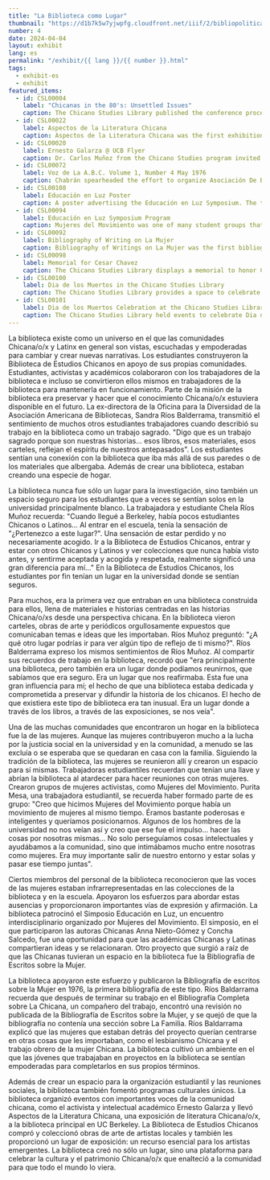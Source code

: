 ```yaml
---
title: "La Biblioteca como Lugar"
thumbnail: "https://d1b7k5w7yjwpfg.cloudfront.net/iiif/2/bibliopolitica_CSL00108_CSL00108_001/1279,3820,8236,8120/full/0/default.jpg"
number: 4
date: 2024-04-04
layout: exhibit
lang: es
permalink: "/exhibit/{{ lang }}/{{ number }}.html"
tags: 
  - exhibit-es
  - exhibit
featured_items:
  - id: CSL00004
    label: "Chicanas in the 80's: Unsettled Issues"
    caption: The Chicano Studies Library published the conference proceedings from a symposium organized by a group of Chicana scholars at UC Berkeley 
  - id: CSL00022
    label: Aspectos de la Literatura Chicana
    caption: Aspectos de la Literatura Chicana was the first exhibition of Chicanx literature in UC Berklely’s Doe Library, coordinated by Chicano Studies Library staff.
  - id: CSL00020
    label: Ernesto Galarza @ UCB Flyer
    caption: Dr. Carlos Muñoz from the Chicano Studies program invited activist Ernesto Galarza to speak with the community at UC Berkeley. The cover of Galarza’s book, Barrio Boy is featured on the poster.
  - id: CSL00072
    label: Voz de La A.B.C. Volume 1, Number 4 May 1976
    caption: Chabrán spearheaded the effort to organize Asociación De Bibliotecas Chicanas (ABC) to bring together library workers interested in growing Chicanx collections. The group met regularly until 1978. The ABC newsletter was published and distributed by the Chicano Studies Library.
  - id: CSL00108
    label: Educación en Luz Poster
    caption: A poster advertising the Educación en Luz Symposium. The telephone number listed belonged to the Chicano Studies Library. 
  - id: CSL00094
    label: Educación en Luz Symposium Program
    caption: Mujeres del Movimiento was one of many student groups that formed through their connection to the Chicano Studies Library. Mujeres del Movimiento was an all women group, who did important work in the community and sought to create spaces for Latinx women on campus. They organized the Educación en Luz Symposium to create a platform for Latina scholars to share their work and connect. 
  - id: CSL00092
    label: Bibliography of Writing on La Mujer
    caption: Bibliography of Writings on La Mujer was the first bibliography on the Chicana experience in the United States. It was compiled by student workers in the library using the Chicano Studies Library’s collections.
  - id: CSL00098
    label: Memorial for Cesar Chavez
    caption: The Chicano Studies Library displays a memorial to honor Cesar Chavez at the time of his passing in 1993
  - id: CSL00100
    label: Dia de los Muertos in the Chicano Studies Library
    caption: The Chicano Studies Library provides a space to celebrate Dia de los Muertos on campus.
  - id: CSL00101
    label: Dia de los Muertos Celebration at the Chicano Studies Library
    caption: The Chicano Studies Library held events to celebrate Dia de los Muertos on campus. Professor Larry Trujillo is among the crowd.
---
```


La biblioteca existe como un universo en el que las comunidades Chicana/o/x y Latinx en general son vistas, escuchadas y empoderadas para cambiar y crear nuevas narrativas.  Los estudiantes construyeron la Biblioteca de Estudios Chicanos en apoyo de sus propias comunidades. Estudiantes, activistas y académicos colaboraron con los trabajadores de la biblioteca e incluso se convirtieron ellos mismos en trabajadores de la biblioteca para mantenerla en funcionamiento. Parte de la misión de la biblioteca era preservar y hacer que el conocimiento Chicana/o/x estuviera disponible en el futuro. La ex-directora de la Oficina para la Diversidad de la Asociación Americana de Bibliotecas, Sandra Ríos Balderrama, transmitió el sentimiento de muchos otros estudiantes trabajadores cuando describió su trabajo en la biblioteca como un trabajo sagrado. "Digo que es un trabajo sagrado porque son nuestras historias... esos libros, esos materiales, esos carteles, reflejan el espíritu de nuestros antepasados". Los estudiantes sentían una conexión con la biblioteca que iba más allá de sus paredes o de los materiales que albergaba. Además de crear una biblioteca, estaban creando una especie de hogar. 

La biblioteca nunca fue sólo un lugar para la investigación, sino también un espacio seguro para los estudiantes que a veces se sentían solos en la universidad principalmente blanco. La trabajadora y estudiante Chela Ríos Muñoz recuerda: "Cuando llegué a Berkeley, había pocos estudiantes Chicanos o Latinos... Al entrar en el escuela, tenía la sensación de "¿Pertenezco a este lugar?". Una sensación de estar perdido y no necesariamente acogido. Ir a la Biblioteca de Estudios Chicanos, entrar y estar con otros Chicanos y Latinos y ver colecciones que nunca había visto antes, y sentirme aceptada y acogida y respetada, realmente significó una gran diferencia para mí..." En la Biblioteca de Estudios Chicanos, los estudiantes por fin tenían un lugar en la universidad donde se sentían seguros.  

Para muchos, era la primera vez que entraban en una biblioteca construida para ellos, llena de materiales e historias centradas en las historias Chicana/o/xs desde una perspectiva chicana. En la biblioteca vieron carteles, obras de arte y periódicos orgullosamente expuestos que comunicaban temas e ideas que les importaban. Ríos Muñoz preguntó: "¿A qué otro lugar podrías ir para ver algún tipo de reflejo de ti mismo?". Ríos Balderrama expreso los mismos sentimientos de Ríos Muñoz. Al compartir sus recuerdos de trabajo en la biblioteca, recordó que "era principalmente una biblioteca, pero también era un lugar donde podíamos reunirnos, que sabíamos que era seguro. Era un lugar que nos reafirmaba. Esta fue una gran influencia para mí; el hecho de que una biblioteca estaba dedicada y comprometida a preservar y difundir la historia de los chicanos. El hecho de que existiera este tipo de biblioteca era tan inusual. Era un lugar donde a través de los libros, a través de las exposiciones, se nos veía".

Una de las muchas comunidades que encontraron un hogar en la biblioteca fue la de las mujeres. Aunque las mujeres contribuyeron mucho a la lucha por la justicia social en la universidad y en la comunidad, a menudo se las excluía o se esperaba que se quedaran en casa con la familia. Siguiendo la tradición de la biblioteca, las mujeres se reunieron allí y crearon un espacio para sí mismas. Trabajadoras estudiantiles recuerdan que tenían una llave y abrían la biblioteca al atardecer para hacer reuniones con otras mujeres. Crearon grupos de mujeres activistas, como Mujeres del Movimiento.  Purita Mesa, una trabajadora estudiantil, se recuerda haber formado parte de es grupo: "Creo que hicimos Mujeres del Movimiento porque había un movimiento de mujeres al mismo tiempo. Éramos bastante poderosas e inteligentes y queríamos posicionarnos. Algunos de los hombres de la universidad no nos veían así y creo que ese fue el impulso... hacer las cosas por nosotras mismas... No solo perseguíamos cosas intelectuales y ayudábamos a la comunidad, sino que intimábamos mucho entre nosotras como mujeres. Era muy importante salir de nuestro entorno y estar solas y pasar ese tiempo juntas". 

Ciertos miembros del personal de la biblioteca reconocieron que las voces de las mujeres estaban infrarrepresentadas en las colecciones de la biblioteca y en la escuela. Apoyaron los esfuerzos para abordar estas ausencias y proporcionaron importantes vías de expresión y afirmación. La biblioteca patrocinó el Simposio Educación en Luz, un encuentro interdisciplinario organizado por Mujeres del Movimiento. El simposio, en el que participaron las autoras Chicanas Anna Nieto-Gómez y Concha Salcedo, fue una oportunidad para que las académicas Chicanas y Latinas compartieran ideas y se relacionaran. Otro proyecto que surgió a raíz de que las Chicanas tuvieran un espacio en la biblioteca fue la Bibliografía de Escritos sobre la Mujer. 

La biblioteca apoyaron este esfuerzo y publicaron la Bibliografía de escritos sobre la Mujer en 1976, la primera bibliografía de este tipo. Ríos Baldarrama recuerda que después de terminar su trabajo en el Bibliografía Completa sobre La Chicana, un compañero del trabajo, encontró una revisión no publicada de la Bibliografía de Escritos sobre la Mujer, y se quejó de que la bibliografía no contenía una sección sobre La Familia. Ríos Baldarrama explicó que las mujeres que estaban detrás del proyecto querían centrarse en otras cosas que les importaban, como el lesbianismo Chicana y el trabajo obrero de la mujer Chicana.  La biblioteca cultivó un ambiente en el que las jóvenes que trabajaban en proyectos en la biblioteca se sentían empoderadas para completarlos en sus propios términos.

Además de crear un espacio para la organización estudiantil y las reuniones sociales, la biblioteca también fomentó programas culturales únicos. La biblioteca organizó eventos con importantes voces de la comunidad chicana, como el activista y intelectual académico Ernesto Galarza y llevó Aspectos de la Literatura Chicana, una exposición de literatura Chicana/o/x, a la biblioteca principal en UC Berkeley. La Biblioteca de Estudios Chicanos compró y coleccionó obras de arte de artistas locales y también les proporcionó un lugar de exposición: un recurso esencial para los artistas emergentes.  La biblioteca creó no sólo un lugar, sino una plataforma para celebrar la cultura y el patrimonio Chicana/o/x que enalteció a la comunidad para que todo el mundo lo viera.
